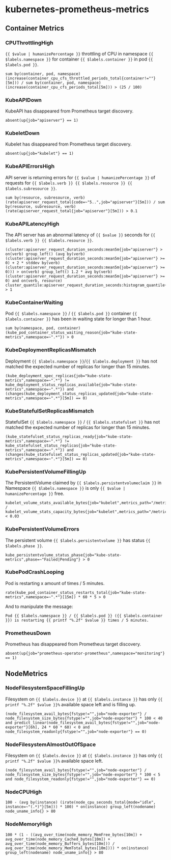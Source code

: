 # kubernetes-prometheus-metrics

## Container Metrics

### CPUThrottlingHigh

`{{ $value | humanizePercentage }}` throttling of CPU in namespace `{{ $labels.namespace }}` for container `{{ $labels.container }}` in pod `{{ $labels.pod }}`.

```
sum by(container, pod, namespace) (increase(container_cpu_cfs_throttled_periods_total{container!=""}[5m])) / sum by(container, pod, namespace) (increase(container_cpu_cfs_periods_total[5m])) > (25 / 100)
```

### KubeAPIDown

KubeAPI has disappeared from Prometheus target discovery.

```
absent(up{job="apiserver"} == 1)
```

### KubeletDown

Kubelet has disappeared from Prometheus target discovery.

```
absent(up{job="kubelet"} == 1)
```

### KubeAPIErrorsHigh

API server is returning errors for `{{ $value | humanizePercentage }}` of requests for `{{ $labels.verb }} {{ $labels.resource }} {{ $labels.subresource }}`.

```
sum by(resource, subresource, verb) (rate(apiserver_request_total{code=~"5..",job="apiserver"}[5m])) / sum by(resource, subresource, verb) (rate(apiserver_request_total{job="apiserver"}[5m])) > 0.1
```

### KubeAPILatencyHigh

The API server has an abnormal latency of `{{ $value }}` seconds for `{{ $labels.verb }} {{ $labels.resource }}`.

```
(cluster:apiserver_request_duration_seconds:mean5m{job="apiserver"} > on(verb) group_left() (avg by(verb) (cluster:apiserver_request_duration_seconds:mean5m{job="apiserver"} >= 0) + 2 * stddev by(verb) (cluster:apiserver_request_duration_seconds:mean5m{job="apiserver"} >= 0))) > on(verb) group_left() 1.2 * avg by(verb) (cluster:apiserver_request_duration_seconds:mean5m{job="apiserver"} >= 0) and on(verb, resource) cluster_quantile:apiserver_request_duration_seconds:histogram_quantile{job="apiserver",quantile="0.99"} > 1
```

### KubeContainerWaiting

Pod `{{ $labels.namespace }}` / `{{ $labels.pod }}` container `{{ $labels.container }}` has been in waiting state for longer than 1 hour.

```
sum by(namespace, pod, container) (kube_pod_container_status_waiting_reason{job="kube-state-metrics",namespace=~".*"}) > 0
```

### KubeDeploymentReplicasMismatch

Deployment `{{ $labels.namespace }}`/`{{ $labels.deployment }}` has not matched the expected number of replicas for longer than 15 minutes.

```
(kube_deployment_spec_replicas{job="kube-state-metrics",namespace=~".*"} != kube_deployment_status_replicas_available{job="kube-state-metrics",namespace=~".*"}) and (changes(kube_deployment_status_replicas_updated{job="kube-state-metrics",namespace=~".*"}[5m]) == 0)
```

### KubeStatefulSetReplicasMismatch

StatefulSet `{{ $labels.namespace }}` / `{{ $labels.statefulset }}` has not matched the expected number of replicas for longer than 15 minutes.

```
(kube_statefulset_status_replicas_ready{job="kube-state-metrics",namespace=~".*"} != kube_statefulset_status_replicas{job="kube-state-metrics",namespace=~".*"}) and (changes(kube_statefulset_status_replicas_updated{job="kube-state-metrics",namespace=~".*"}[5m]) == 0)
```

### KubePersistentVolumeFillingUp

The PersistentVolume claimed by `{{ $labels.persistentvolumeclaim }}` in Namespace `{{ $labels.namespace }}` is only `{{ $value | humanizePercentage }}` free.

```
kubelet_volume_stats_available_bytes{job="kubelet",metrics_path="/metrics",namespace=~".*"} / kubelet_volume_stats_capacity_bytes{job="kubelet",metrics_path="/metrics",namespace=~".*"} < 0.03
```

### KubePersistentVolumeErrors

The persistent volume `{{ $labels.persistentvolume }}` has status `{{ $labels.phase }}`.

```
kube_persistentvolume_status_phase{job="kube-state-metrics",phase=~"Failed|Pending"} > 0
```

### KubePodCrashLooping

Pod is restarting x amount of times / 5 minutes.

```
rate(kube_pod_container_status_restarts_total{job="kube-state-metrics",namespace=~".*"}[15m]) * 60 * 5 > 0
```

And to manipulate the message:

```
Pod {{ $labels.namespace }} / {{ $labels.pod }} ({{ $labels.container }}) is restarting {{ printf "%.2f" $value }} times / 5 minutes.
```

### PrometheusDown

Prometheus has disappeared from Prometheus target discovery.

```
absent(up{job="prometheus-operator-prometheus",namespace="monitoring"} == 1)
```

## NodeMetrics

### NodeFilesystemSpaceFillingUp

Filesystem on `{{ $labels.device }}` at `{{ $labels.instance }}` has only `{{ printf "%.2f" $value }}%` available space left and is filling up.

```
(node_filesystem_avail_bytes{fstype!="",job="node-exporter"} / node_filesystem_size_bytes{fstype!="",job="node-exporter"} * 100 < 40 and predict_linear(node_filesystem_avail_bytes{fstype!="",job="node-exporter"}[6h], 24 * 60 * 60) < 0 and node_filesystem_readonly{fstype!="",job="node-exporter"} == 0)
```

### NodeFilesystemAlmostOutOfSpace

Filesystem on `{{ $labels.device }}` at `{{ $labels.instance }}` has only `{{ printf "%.2f" $value }}%` available space left.

```
(node_filesystem_avail_bytes{fstype!="",job="node-exporter"} / node_filesystem_size_bytes{fstype!="",job="node-exporter"} * 100 < 5 and node_filesystem_readonly{fstype!="",job="node-exporter"} == 0)
```

### NodeCPUHigh

```
100 - (avg by(instance) (irate(node_cpu_seconds_total{mode="idle", instance=~"(.*)"}[5m])) * 100) * on(instance) group_left(nodename) node_uname_info{} > 80
```

### NodeMemoryHigh

```
100 * (1 - ((avg_over_time(node_memory_MemFree_bytes[10m]) + avg_over_time(node_memory_Cached_bytes[10m]) + avg_over_time(node_memory_Buffers_bytes[10m])) / avg_over_time(node_memory_MemTotal_bytes[10m]))) * on(instance) group_left(nodename) node_uname_info{} > 80
```
